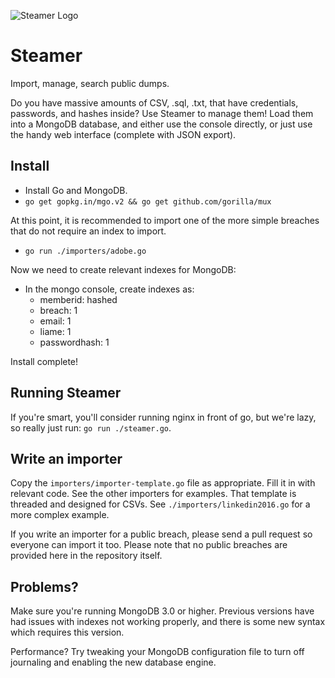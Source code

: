 ![Steamer Logo](https://i.imgur.com/FobEdvM.png)

Steamer
=======

Import, manage, search public dumps.

Do you have massive amounts of CSV, .sql, .txt, that have credentials, passwords, and hashes inside?
Use Steamer to manage them! Load them into a MongoDB database, and either use the console directly, or just use the handy web interface (complete with JSON export).

Install
-------

- Install Go and MongoDB.
- `go get gopkg.in/mgo.v2 && go get github.com/gorilla/mux`

At this point, it is recommended to import one of the more simple breaches that do not require an index to import.

- `go run ./importers/adobe.go`

Now we need to create relevant indexes for MongoDB:
- In the mongo console, create indexes as:
  - memberid: hashed
  - breach: 1
  - email: 1
  - liame: 1
  - passwordhash: 1

Install complete!

Running Steamer
---------------

If you're smart, you'll consider running nginx in front of go, but we're lazy, so really just run:
`go run ./steamer.go`.

Write an importer
-----------------

Copy the `importers/importer-template.go` file as appropriate. Fill it in with relevant code. See the other importers for examples.
That template is threaded and designed for CSVs. See `./importers/linkedin2016.go` for a more complex example.

If you write an importer for a public breach, please send a pull request so everyone can import it too. Please note that no public breaches are provided here in the repository itself.

Problems?
---------

Make sure you're running MongoDB 3.0 or higher. Previous versions have had issues with indexes not working properly, and there is some new syntax which requires this version.

Performance? Try tweaking your MongoDB configuration file to turn off journaling and enabling the new database engine.
